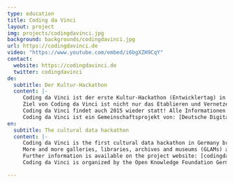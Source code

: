 ```yaml
---
type: education
title: Coding da Vinci
layout: project
img: projects/codingdavinci.jpg
background: backgrounds/codingdavinci.jpg
url: https://codingdavinci.de
video: "https://www.youtube.com/embed/i6bgXZH9CqY"
contact:
  website: https://codingdavinci.de
  twitter: codingdavinci
de:
  subtitle: Der Kultur-Hackathon
  content: |-
     Coding da Vinci ist der erste Kultur-Hackathon (Entwicklertag) in Deutschland, der Entwickler/innen, Designer/innen und Gamer/innen zusammenbringt, um in Kooperation mit Kultureinrichtungen aus offenen Daten und eigener Kreativität neue Anwendungen, mobile Apps, Spiele und Visualisierungen umzusetzen.
     Ziel von Coding da Vinci ist nicht nur das Etablieren und Vernetzen einer technikaffinen und kulturbegeisterten Community, sondern insbesondere das kreative Ausschöpfen der technischen Möglichkeiten, die in unserem digitalen Kulturerbe stecken. Wir setzen uns für die freie Verfügbarkeit und Nutzbarkeit von Kulturdaten ein und stellen sicher, dass sie kreativen Menschen als Rohmaterial für ihre Ideen zur Verfügung stehen.
     Coding da Vinci findet auch 2015 wieder statt! Alle Informationen zu Ablauf, Anmeldung, Daten etc. gibt es unter [codingdavinci.de]( http://www.codingdavinci.de/).
     Coding da Vinci ist ein Gemeinschaftsprojekt von: [Deutsche Digitale Bibliothek]( https://www.deutsche-digitale-bibliothek.de/), [Servicestelle Digitalisierung Berlin]( http://www.servicestelle-digitalisierung.de/confluence/pages/viewpage.action?pageId=917513), [Wikimedia Deutschland](https://wikimedia.de/wiki/Hauptseite).
en:
  subtitle: The cultural data hackathon
  content: |-
     Coding da Vinci is the first cultural data hackathon in Germany bringing together cultural heritage institutions and the hacker/designer community to develop ideas and prototypes for the cultural sector and the public. 
     More and more galleries, libraries, archives and museums (GLAMs) are digitalizing their collections to make them accessible online and to preserve our heritage for future generations. Only when cultural data is made openly available (according to the Open Definition) can it serve as the creative basis for innovative new applications and projects. Coding da Vinci proactively approaches GLAMs and encourages them to release cultural data, in order to offer their participants a platform to experiment and innovate.
     Further information is available on the project website: [codingdavinci.de]( http://www.codingdavinci.de/)
     Coding da Vinci is organized by the Open Knowledge Foundation Germany, the [German Digital Library]( https://www.deutsche-digitale-bibliothek.de/), the [Service Center for Digitalization Berlin]( http://www.servicestelle-digitalisierung.de/confluence/pages/viewpage.action?pageId=917513) and [Wikimedia Germany](https://wikimedia.de/wiki/Hauptseite). 

---
```


